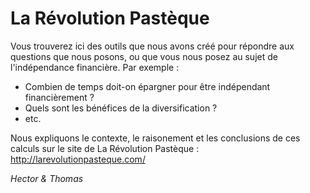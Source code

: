 # La Révolution Pastèque
Vous trouverez ici des outils que nous avons créé pour répondre aux questions que nous posons, ou que vous nous posez au sujet de l'indépendance financière. Par exemple :
- Combien de temps doit-on épargner pour être indépendant financièrement ?
- Quels sont les bénéfices de la diversification ?
- etc.

Nous expliquons le contexte, le raisonement et les conclusions de ces calculs sur le site de La Révolution Pastèque : http://larevolutionpasteque.com/


<i>Hector & Thomas</i>
